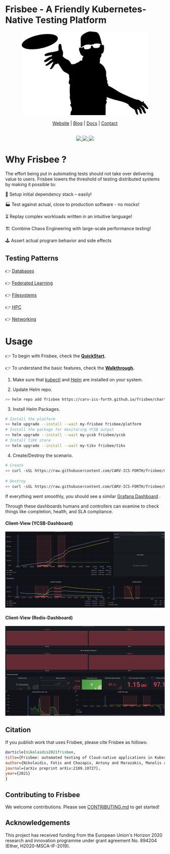 # Frisbee - A Friendly Kubernetes-Native Testing Platform

<p align="center">
    <a href="https://www.vectorstock.com/royalty-free-vector/disc-golf-frisbee-eps-vector-25179185">
        <img src="docs/images/logo.jpg" width="400">
    </a>
</p>


<p align="center">
    <a href="https://frisbee.dev/">Website</a> |
    <a href="https://frisbee.dev/blog">Blog</a> |
    <a href="https://frisbee.dev/docs/">Docs</a> |
    <a href="mailto: fnikol@ics.forth.gr">Contact</a>
    <br /><br />
</p>

<p align="center">
    <a href="https://github.com/carv-ics-forth/frisbee/blob/main/LICENSE">
        <img src="https://img.shields.io/github/license/carv-ics-forth/frisbee">
    </a>    
    <a href="https://github.com/carv-ics-forth/frisbee/blob/main/CONTRIBUTING.md">
        <img src="https://img.shields.io/badge/PRs-welcome-brightgreen.svg">
    </a>    
    <a Code build and checks>
        <img src="https://github.com/CARV-ICS-FORTH/frisbee/actions/workflows/test-unit.yml/badge.svg">
    </a>        
</p>    

# Why Frisbee ?

The effort being put in automating tests should not take over delivering value to users.
Frisbee lowers the threshold of testing distributed systems by making it possible to:

🎁 Setup initial dependency stack – easily!

🏭 Test against actual, close to production software - no mocks!

⏳ Replay complex workloads written in an intuitive language!

🏗️ Combine Chaos Engineering with large-scale performance testing!

🕹️ Assert actual program behavior and side effects



## Testing Patterns

👉 [Databases](charts/databases)

👉 [Federated Learning](charts/federated-learning)

👉 [Filesystems](charts/filesystems)

👉 [HPC](charts/hpc)

👉 [Networking](charts/networking)




# Usage

👉 To begin with Frisbee, check the **[QuickStart](https://frisbee.dev/docs/quick-start/).**

👉 To understand the basic features, check the **[Walkthrough](https://frisbee.dev/docs/walkthrough).**


1. Make sure that [kubectl](https://kubernetes.io/docs/tasks/tools/install-kubectl-linux/)
   and  [Helm](https://helm.sh/docs/intro/install/) are installed on your system.

2. Update Helm repo.

```bash
>> helm repo add frisbee https://carv-ics-forth.github.io/frisbee/charts
```

3. Install Helm Packages.

```bash
# Install the platform
>> helm upgrade --install --wait my-frisbee frisbee/platform
# Install the package for monitoring YCSB output
>> helm upgrade --install --wait my-ycsb frisbee/ycsb
# Install TiKV store
>> helm upgrade --install --wait my-tikv frisbee/tikv
```

4. Create/Destroy the scenario.

```bash
# Create
>> curl -sSL https://raw.githubusercontent.com/CARV-ICS-FORTH/frisbee/main/charts/tikv/examples/scenario.baseline.yml | kubectl -f - apply

# Destroy
>> curl -sSL https://raw.githubusercontent.com/CARV-ICS-FORTH/frisbee/main/charts/tikv/examples/scenario.baseline.yml | kubectl -f - delete --cascade=foreground
```

If everything went smoothly, you should see a
similar [Grafana Dashboard](http://grafana.localhost/d/R5y4AE8Mz/kubernetes-cluster-monitoring-via-prometheus?orgId=1&amp;from=now-15m&amp;to=now)
.

Through these dashboards humans and controllers can examine to check things like completion, health, and SLA compliance.

#### Client-View (YCSB-Dashboard)

![image-20211008230432961](docs/images/partitions.png)

#### Client-View (Redis-Dashboard)

![](docs/images/masterdashboard.png)






## Citation

If you publish work that uses Frisbee, please cite Frisbee as follows:

```bibtex
@article{nikolaidis2021frisbee,
title={Frisbee: automated testing of Cloud-native applications in Kubernetes},
author={Nikolaidis, Fotis and Chazapis, Antony and Marazakis, Manolis and Bilas, Angelos},
journal={arXiv preprint arXiv:2109.10727},
year={2021}
}
```

## Contributing to Frisbee

We welcome contributions. Please see [CONTRIBUTING.md](CONTRIBUTING.md) to get
started!


## Acknowledgements

This project has received funding from the European Union's Horizon 2020 research and innovation programme under grant
agreement No. 894204 (Ether, H2020-MSCA-IF-2019).
